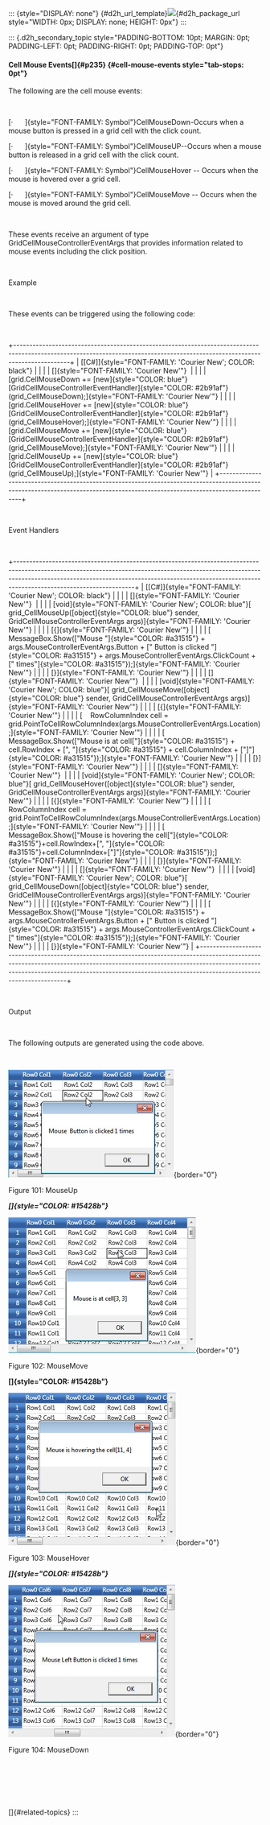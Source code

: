 ::: {style="DISPLAY: none"}
[](ms-xhelp:///?Id=d2h_url_template){#d2h_url_template}![](!package_url!){#d2h_package_url style="WIDTH: 0px; DISPLAY: none; HEIGHT: 0px"}
:::

::: {.d2h_secondary_topic style="PADDING-BOTTOM: 10pt; MARGIN: 0pt; PADDING-LEFT: 0pt; PADDING-RIGHT: 0pt; PADDING-TOP: 0pt"}
#### Cell Mouse Events[]{#p235} {#cell-mouse-events style="tab-stops: 0pt"}

The following are the cell mouse events:

 

[·      ]{style="FONT-FAMILY: Symbol"}CellMouseDown-Occurs when a mouse button is pressed in a grid cell with the click count.

[·      ]{style="FONT-FAMILY: Symbol"}CellMouseUP--Occurs when a mouse button is released in a grid cell with the click count.

[·      ]{style="FONT-FAMILY: Symbol"}CellMouseHover -- Occurs when the mouse is hovered over a grid cell.

[·      ]{style="FONT-FAMILY: Symbol"}CellMouseMove -- Occurs when the mouse is moved around the grid cell.

 

These events receive an argument of type GridCellMouseControllerEventArgs that provides information related to mouse events including the click position.

 

Example

 

These events can be triggered using the following code:

 

+-----------------------------------------------------------------------------------------------------------------------------------------------------------------------------+
| [\[C#\]]{style="FONT-FAMILY: 'Courier New'; COLOR: black"}                                                                                                                  |
|                                                                                                                                                                             |
| []{style="FONT-FAMILY: 'Courier New'"}                                                                                                                                      |
|                                                                                                                                                                             |
| [grid.CellMouseDown += [new]{style="COLOR: blue"} [GridCellMouseControllerEventHandler]{style="COLOR: #2b91af"}(grid_CellMouseDown);]{style="FONT-FAMILY: 'Courier New'"}   |
|                                                                                                                                                                             |
| [grid.CellMouseHover += [new]{style="COLOR: blue"} [GridCellMouseControllerEventHandler]{style="COLOR: #2b91af"}(grid_CellMouseHover);]{style="FONT-FAMILY: 'Courier New'"} |
|                                                                                                                                                                             |
| [grid.CellMouseMove += [new]{style="COLOR: blue"} [GridCellMouseControllerEventHandler]{style="COLOR: #2b91af"}(grid_CellMouseMove);]{style="FONT-FAMILY: 'Courier New'"}   |
|                                                                                                                                                                             |
| [grid.CellMouseUp += [new]{style="COLOR: blue"} [GridCellMouseControllerEventHandler]{style="COLOR: #2b91af"}(grid_CellMouseUp);]{style="FONT-FAMILY: 'Courier New'"}       |
+-----------------------------------------------------------------------------------------------------------------------------------------------------------------------------+

 

Event Handlers

 

+-------------------------------------------------------------------------------------------------------------------------------------------------------------------------------------------------------------------------------------------------------------------------------+
| [\[C#\]]{style="FONT-FAMILY: 'Courier New'; COLOR: black"}                                                                                                                                                                                                                    |
|                                                                                                                                                                                                                                                                               |
| []{style="FONT-FAMILY: 'Courier New'"}                                                                                                                                                                                                                                        |
|                                                                                                                                                                                                                                                                               |
| [void]{style="FONT-FAMILY: 'Courier New'; COLOR: blue"}[ grid_CellMouseUp([object]{style="COLOR: blue"} sender, GridCellMouseControllerEventArgs args)]{style="FONT-FAMILY: 'Courier New'"}                                                                                   |
|                                                                                                                                                                                                                                                                               |
| [{]{style="FONT-FAMILY: 'Courier New'"}                                                                                                                                                                                                                                       |
|                                                                                                                                                                                                                                                                               |
| [    MessageBox.Show([\"Mouse \"]{style="COLOR: #a31515"} + args.MouseControllerEventArgs.Button + [\" Button is clicked \"]{style="COLOR: #a31515"} + args.MouseControllerEventArgs.ClickCount + [\" times\"]{style="COLOR: #a31515"});]{style="FONT-FAMILY: 'Courier New'"} |
|                                                                                                                                                                                                                                                                               |
| [}]{style="FONT-FAMILY: 'Courier New'"}                                                                                                                                                                                                                                       |
|                                                                                                                                                                                                                                                                               |
| []{style="FONT-FAMILY: 'Courier New'"}                                                                                                                                                                                                                                        |
|                                                                                                                                                                                                                                                                               |
| [void]{style="FONT-FAMILY: 'Courier New'; COLOR: blue"}[ grid_CellMouseMove([object]{style="COLOR: blue"} sender, GridCellMouseControllerEventArgs args)]{style="FONT-FAMILY: 'Courier New'"}                                                                                 |
|                                                                                                                                                                                                                                                                               |
| [{]{style="FONT-FAMILY: 'Courier New'"}                                                                                                                                                                                                                                       |
|                                                                                                                                                                                                                                                                               |
| [    RowColumnIndex cell = grid.PointToCellRowColumnIndex(args.MouseControllerEventArgs.Location);]{style="FONT-FAMILY: 'Courier New'"}                                                                                                                                       |
|                                                                                                                                                                                                                                                                               |
| [    MessageBox.Show([\"Mouse is at cell\[\"]{style="COLOR: #a31515"} + cell.RowIndex + [\", \"]{style="COLOR: #a31515"} + cell.ColumnIndex + [\"\]\"]{style="COLOR: #a31515"});]{style="FONT-FAMILY: 'Courier New'"}                                                         |
|                                                                                                                                                                                                                                                                               |
| [}]{style="FONT-FAMILY: 'Courier New'"}                                                                                                                                                                                                                                       |
|                                                                                                                                                                                                                                                                               |
| []{style="FONT-FAMILY: 'Courier New'"}                                                                                                                                                                                                                                        |
|                                                                                                                                                                                                                                                                               |
| [void]{style="FONT-FAMILY: 'Courier New'; COLOR: blue"}[ grid_CellMouseHover([object]{style="COLOR: blue"} sender, GridCellMouseControllerEventArgs args)]{style="FONT-FAMILY: 'Courier New'"}                                                                                |
|                                                                                                                                                                                                                                                                               |
| [{]{style="FONT-FAMILY: 'Courier New'"}                                                                                                                                                                                                                                       |
|                                                                                                                                                                                                                                                                               |
| [    RowColumnIndex cell = grid.PointToCellRowColumnIndex(args.MouseControllerEventArgs.Location);]{style="FONT-FAMILY: 'Courier New'"}                                                                                                                                       |
|                                                                                                                                                                                                                                                                               |
| [    MessageBox.Show([\"Mouse is hovering the cell\[\"]{style="COLOR: #a31515"}+cell.RowIndex+[\", \"]{style="COLOR: #a31515"}+cell.ColumnIndex+[\"\]\"]{style="COLOR: #a31515"});]{style="FONT-FAMILY: 'Courier New'"}                                                       |
|                                                                                                                                                                                                                                                                               |
| [}]{style="FONT-FAMILY: 'Courier New'"}                                                                                                                                                                                                                                       |
|                                                                                                                                                                                                                                                                               |
| []{style="FONT-FAMILY: 'Courier New'"}                                                                                                                                                                                                                                        |
|                                                                                                                                                                                                                                                                               |
| [void]{style="FONT-FAMILY: 'Courier New'; COLOR: blue"}[ grid_CellMouseDown([object]{style="COLOR: blue"} sender, GridCellMouseControllerEventArgs args)]{style="FONT-FAMILY: 'Courier New'"}                                                                                 |
|                                                                                                                                                                                                                                                                               |
| [{]{style="FONT-FAMILY: 'Courier New'"}                                                                                                                                                                                                                                       |
|                                                                                                                                                                                                                                                                               |
| [    MessageBox.Show([\"Mouse \"]{style="COLOR: #a31515"} + args.MouseControllerEventArgs.Button + [\" Button is clicked \"]{style="COLOR: #a31515"} + args.MouseControllerEventArgs.ClickCount + [\" times\"]{style="COLOR: #a31515"});]{style="FONT-FAMILY: 'Courier New'"} |
|                                                                                                                                                                                                                                                                               |
| [}]{style="FONT-FAMILY: 'Courier New'"}                                                                                                                                                                                                                                       |
+-------------------------------------------------------------------------------------------------------------------------------------------------------------------------------------------------------------------------------------------------------------------------------+

 

Output

 

The following outputs are generated using the code above.

 

![](ImagesExt/image28_179.jpg){border="0"}

Figure 101: MouseUp

***[]{style="COLOR: #15428b"}*** 

![](ImagesExt/image28_180.jpg){border="0"}

Figure 102: MouseMove

**[]{style="COLOR: #15428b"}** 

![](ImagesExt/image28_181.jpg){border="0"}

Figure 103: MouseHover

***[]{style="COLOR: #15428b"}*** 

![](ImagesExt/image28_182.jpg){border="0"}

Figure 104: MouseDown

 

 

 

[]{#related-topics}
:::
